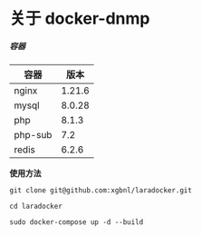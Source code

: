 
# 关于 docker-dnmp

##### 容器

| 容器     | 版本     |
|--------|--------|
| nginx  | 1.21.6 |
| mysql  | 8.0.28 |
| php    | 8.1.3  |
| php-sub | 7.2    |
| redis  | 6.2.6  |

**使用方法**

```shell
git clone git@github.com:xgbnl/laradocker.git

cd laradocker

sudo docker-compose up -d --build
```